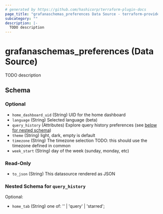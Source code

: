```yaml
---
# generated by https://github.com/hashicorp/terraform-plugin-docs
page_title: "grafanaschemas_preferences Data Source - terraform-provider-grafana-schemas"
subcategory: ""
description: |-
  TODO description
---
```


# grafanaschemas_preferences (Data Source)

TODO description



<!-- schema generated by tfplugindocs -->
## Schema

### Optional

- `home_dashboard_uid` (String) UID for the home dashboard
- `language` (String) Selected language (beta)
- `query_history` (Attributes) Explore query history preferences (see [below for nested schema](#nestedatt--query_history))
- `theme` (String) light, dark, empty is default
- `timezone` (String) The timezone selection
TODO: this should use the timezone defined in common
- `week_start` (String) day of the week (sunday, monday, etc)

### Read-Only

- `to_json` (String) This datasource rendered as JSON

<a id="nestedatt--query_history"></a>
### Nested Schema for `query_history`

Optional:

- `home_tab` (String) one of: '' | 'query' | 'starred';


